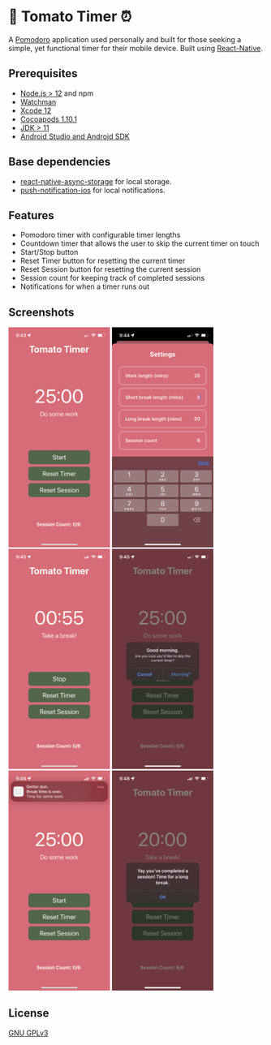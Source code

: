 # :tomato: Tomato Timer :alarm_clock:

A [Pomodoro](https://en.wikipedia.org/w/index.php?title=Pomodoro_Technique) application used personally and built for those seeking a simple, yet functional timer for their mobile device. Built using [React-Native](https://reactnative.dev/).

## Prerequisites

- [Node.js > 12](https://nodejs.org) and npm
- [Watchman](https://facebook.github.io/watchman)
- [Xcode 12](https://developer.apple.com/xcode)
- [Cocoapods 1.10.1](https://cocoapods.org)
- [JDK > 11](https://www.oracle.com/java/technologies/javase-jdk11-downloads.html)
- [Android Studio and Android SDK](https://developer.android.com/studio)

## Base dependencies

- [react-native-async-storage](https://github.com/react-native-async-storage/async-storage) for local storage.
- [push-notification-ios](https://github.com/react-native-push-notification-ios/push-notification-ios) for local notifications.

## Features
- Pomodoro timer with configurable timer lengths
- Countdown timer that allows the user to skip the current timer on touch
- Start/Stop button
- Reset Timer button for resetting the current timer
- Reset Session button for resetting the current session
- Session count for keeping track of completed sessions
- Notifications for when a timer runs out

## Screenshots

<img src="/images/initial-screen.jpeg" alt="Initial screen" width="200"/>
<img src="/images/settings-screen-2.jpeg" alt="Settings screen" width="200"/>
<img src="/images/timer-counting-down.jpeg" alt="Timer counting down" width="200"/>
<img src="/images/skip-session-alert.jpeg" alt="Skip session alert" width="200"/>
<img src="/images/notification.jpeg" alt="Notification example" width="200"/>
<img src="/images/long-break-alert.jpeg" alt="Long break alert" width="200"/>

## License
[GNU GPLv3](https://choosealicense.com/licenses/gpl-3.0/)

